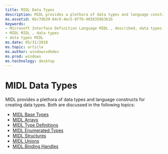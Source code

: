 ```yaml
---
title: MIDL Data Types
description: MIDL provides a plethora of data types and language constructs for creating data types.
ms.assetid: 6bc7db39-84c9-4ec5-8ff6-403635663b1b
keywords:
- Microsoft Interface Definition Language MIDL , described, data types
- MIDL MIDL , data types
- data types MIDL
ms.date: 05/31/2018
ms.topic: article
ms.author: windowssdkdev
ms.prod: windows
ms.technology: desktop
---
```


# MIDL Data Types

MIDL provides a plethora of data types and language constructs for creating data types. Both are discussed in the following topics:

-   [MIDL Base Types](midl-base-types.md)
-   [MIDL Arrays](midl-arrays.md)
-   [MIDL Type Definitions](midl-type-definitions.md)
-   [MIDL Enumerated Types](midl-enumerated-types.md)
-   [MIDL Structures](midl-structures.md)
-   [MIDL Unions](midl-unions.md)
-   [MIDL Binding Handles](midl-binding-handles.md)

 

 




